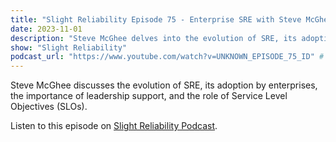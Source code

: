```yaml
---
title: "Slight Reliability Episode 75 - Enterprise SRE with Steve McGhee"
date: 2023-11-01
description: "Steve McGhee delves into the evolution of SRE, its adoption by enterprises, the importance of leadership support, and the role of Service Level Objectives (SLOs)."
show: "Slight Reliability"
podcast_url: "https://www.youtube.com/watch?v=UNKNOWN_EPISODE_75_ID" # Placeholder
---
```


Steve McGhee discusses the evolution of SRE, its adoption by enterprises, the importance of leadership support, and the role of Service Level Objectives (SLOs).

Listen to this episode on [Slight Reliability Podcast](https://www.youtube.com/watch?v=UNKNOWN_EPISODE_75_ID).